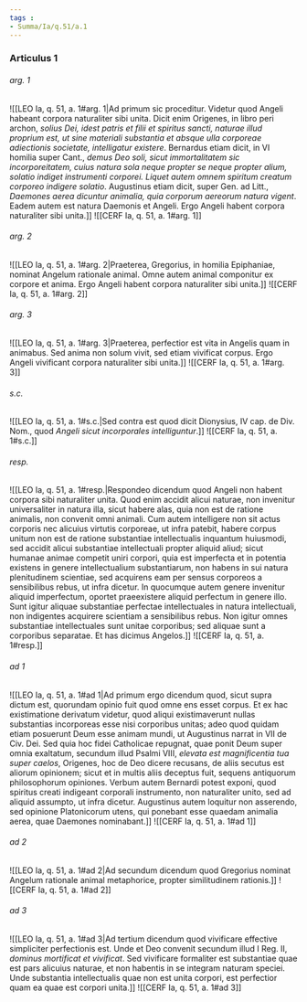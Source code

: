 ```yaml
---
tags : 
- Summa/Ia/q.51/a.1
---
```


### Articulus 1

###### arg. 1
![[LEO Ia, q. 51, a. 1#arg. 1|Ad primum sic proceditur. Videtur quod Angeli habeant corpora naturaliter sibi unita. Dicit enim Origenes, in libro peri archon, *solius Dei, idest patris et filii et spiritus sancti, naturae illud proprium est, ut sine materiali substantia et absque ulla corporeae adiectionis societate, intelligatur existere*. Bernardus etiam dicit, in VI homilia super Cant., *demus Deo soli, sicut immortalitatem sic incorporeitatem, cuius natura sola neque propter se neque propter alium, solatio indiget instrumenti corporei. Liquet autem omnem spiritum creatum corporeo indigere solatio*. Augustinus etiam dicit, super Gen. ad Litt., *Daemones aerea dicuntur animalia, quia corporum aereorum natura vigent*. Eadem autem est natura Daemonis et Angeli. Ergo Angeli habent corpora naturaliter sibi unita.]]
![[CERF Ia, q. 51, a. 1#arg. 1]]

###### arg. 2
![[LEO Ia, q. 51, a. 1#arg. 2|Praeterea, Gregorius, in homilia Epiphaniae, nominat Angelum rationale animal. Omne autem animal componitur ex corpore et anima. Ergo Angeli habent corpora naturaliter sibi unita.]]
![[CERF Ia, q. 51, a. 1#arg. 2]]

###### arg. 3
![[LEO Ia, q. 51, a. 1#arg. 3|Praeterea, perfectior est vita in Angelis quam in animabus. Sed anima non solum vivit, sed etiam vivificat corpus. Ergo Angeli vivificant corpora naturaliter sibi unita.]]
![[CERF Ia, q. 51, a. 1#arg. 3]]

###### s.c.
![[LEO Ia, q. 51, a. 1#s.c.|Sed contra est quod dicit Dionysius, IV cap. de Div. Nom., quod *Angeli sicut incorporales intelliguntur*.]]
![[CERF Ia, q. 51, a. 1#s.c.]]

###### resp.
![[LEO Ia, q. 51, a. 1#resp.|Respondeo dicendum quod Angeli non habent corpora sibi naturaliter unita. Quod enim accidit alicui naturae, non invenitur universaliter in natura illa, sicut habere alas, quia non est de ratione animalis, non convenit omni animali. Cum autem intelligere non sit actus corporis nec alicuius virtutis corporeae, ut infra patebit, habere corpus unitum non est de ratione substantiae intellectualis inquantum huiusmodi, sed accidit alicui substantiae intellectuali propter aliquid aliud; sicut humanae animae competit uniri corpori, quia est imperfecta et in potentia existens in genere intellectualium substantiarum, non habens in sui natura plenitudinem scientiae, sed acquirens eam per sensus corporeos a sensibilibus rebus, ut infra dicetur. In quocumque autem genere invenitur aliquid imperfectum, oportet praeexistere aliquid perfectum in genere illo. Sunt igitur aliquae substantiae perfectae intellectuales in natura intellectuali, non indigentes acquirere scientiam a sensibilibus rebus. Non igitur omnes substantiae intellectuales sunt unitae corporibus; sed aliquae sunt a corporibus separatae. Et has dicimus Angelos.]]
![[CERF Ia, q. 51, a. 1#resp.]]

###### ad 1
![[LEO Ia, q. 51, a. 1#ad 1|Ad primum ergo dicendum quod, sicut supra dictum est, quorundam opinio fuit quod omne ens esset corpus. Et ex hac existimatione derivatum videtur, quod aliqui existimaverunt nullas substantias incorporeas esse nisi corporibus unitas; adeo quod quidam etiam posuerunt Deum esse animam mundi, ut Augustinus narrat in VII de Civ. Dei. Sed quia hoc fidei Catholicae repugnat, quae ponit Deum super omnia exaltatum, secundum illud Psalmi VIII, *elevata est magnificentia tua super caelos*, Origenes, hoc de Deo dicere recusans, de aliis secutus est aliorum opinionem; sicut et in multis aliis deceptus fuit, sequens antiquorum philosophorum opiniones. Verbum autem Bernardi potest exponi, quod spiritus creati indigeant corporali instrumento, non naturaliter unito, sed ad aliquid assumpto, ut infra dicetur. Augustinus autem loquitur non asserendo, sed opinione Platonicorum utens, qui ponebant esse quaedam animalia aerea, quae Daemones nominabant.]]
![[CERF Ia, q. 51, a. 1#ad 1]]

###### ad 2
![[LEO Ia, q. 51, a. 1#ad 2|Ad secundum dicendum quod Gregorius nominat Angelum rationale animal metaphorice, propter similitudinem rationis.]]
![[CERF Ia, q. 51, a. 1#ad 2]]

###### ad 3
![[LEO Ia, q. 51, a. 1#ad 3|Ad tertium dicendum quod vivificare effective simpliciter perfectionis est. Unde et Deo convenit secundum illud I Reg. II, *dominus mortificat et vivificat*. Sed vivificare formaliter est substantiae quae est pars alicuius naturae, et non habentis in se integram naturam speciei. Unde substantia intellectualis quae non est unita corpori, est perfectior quam ea quae est corpori unita.]]
![[CERF Ia, q. 51, a. 1#ad 3]]

